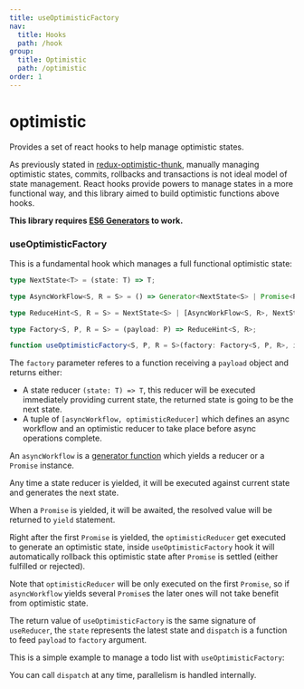 ```yaml
---
title: useOptimisticFactory
nav:
  title: Hooks
  path: /hook
group:
  title: Optimistic
  path: /optimistic
order: 1
---
```


# optimistic

Provides a set of react hooks to help manage optimistic states.

As previously stated in [redux-optimistic-thunk](https://github.com/ecomfe/redux-optimistic-thunk#why-this-middleware),
manually managing optimistic states, commits, rollbacks and transactions is not ideal model of state management.
React hooks provide powers to manage states in a more functional way, and this library aimed to build optimistic functions above hooks.

**This library requires [ES6 Generators](https://caniuse.com/#feat=es6-generators) to work.**

### useOptimisticFactory

This is a fundamental hook which manages a full functional optimistic state:

```typescript
type NextState<T> = (state: T) => T;

type AsyncWorkFlow<S, R = S> = () => Generator<NextState<S> | Promise<R>, void, R>;

type ReduceHint<S, R = S> = NextState<S> | [AsyncWorkFlow<S, R>, NextState<S>];

type Factory<S, P, R = S> = (payload: P) => ReduceHint<S, R>;

function useOptimisticFactory<S, P, R = S>(factory: Factory<S, P, R>, initialState: S): [S, (paylod: P) => void];
```

The `factory` parameter referes to a function receiving a `payload` object and returns either:

- A state reducer `(state: T) => T`, this reducer will be executed immediately providing current state, the returned state is going to be the next state.
- A tuple of `[asyncWorkflow, optimisticReducer]` which defines an async workflow and an optimistic reducer to take place before async operations complete.

An `asyncWorkflow` is a [generator function](https://developer.mozilla.org/en-US/docs/Web/JavaScript/Reference/Statements/function*) which yields a reducer or a `Promise` instance.

Any time a state reducer is yielded, it will be executed against current state and generates the next state.

When a `Promise` is yielded, it will be awaited, the resolved value will be returned to `yield` statement.

Right after the first `Promise` is yielded, the `optimisticReducer` get executed to generate an optimistic state, inside `useOptimisticFactory` hook it will automatically rollback this optimistic state after `Promise` is settled (either fulfilled or rejected).

Note that `optimisticReducer` will be only executed on the first `Promise`, so if `asyncWorkflow` yields several `Promise`s the later ones will not take benefit from optimistic state.

The return value of `useOptimisticFactory` is the same signature of `useReducer`, the `state` represents the latest state and `dispatch` is a function to feed `payload` to `factory` argument.

This is a simple example to manage a todo list with `useOptimisticFactory`:

<!-- <code src='./demo/useOptimisticFactory.tsx'> -->

You can call `dispatch` at any time, parallelism is handled internally.
